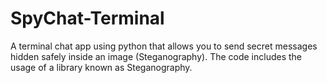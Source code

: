 # SpyChat-Terminal
A terminal chat app using python that allows you to send secret messages hidden safely inside an image (Steganography).
The code includes the usage of a library known as Steganography. 
